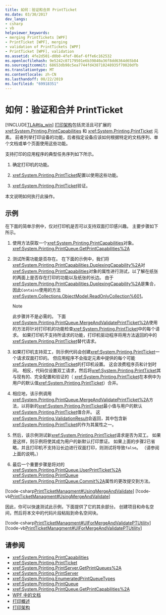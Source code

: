 ```yaml
---
title: 如何：验证和合并 PrintTicket
ms.date: 03/30/2017
dev_langs:
- csharp
- vb
helpviewer_keywords:
- merging PrintTickets [WPF]
- PrintTicket [WPF], merging
- validation of PrintTickets [WPF]
- PrintTicket [WPF], validation
ms.assetid: 4fe2d501-d0b0-4fef-86af-6ffe6c162532
ms.openlocfilehash: 9e5242c07179501e6b39840a36f8dd6364d65b84
ms.sourcegitcommit: 68653db98c5ea7744fd438710248935f70020dfb
ms.translationtype: MT
ms.contentlocale: zh-CN
ms.lasthandoff: 08/22/2019
ms.locfileid: "69918351"
---
```

# <a name="how-to-validate-and-merge-printtickets"></a>如何：验证和合并 PrintTicket
[!INCLUDE[TLA#tla_win](../../../../includes/tlasharptla-win-md.md)] [打印架构](https://go.microsoft.com/fwlink/?LinkId=186397)包括灵活且可扩展的 <xref:System.Printing.PrintCapabilities> 和 <xref:System.Printing.PrintTicket> 元素。 前者列举打印设备的功能，后者指定设备应该如何根据特定的文档序列、单个文档或单个页面使用这些功能。  
  
 支持打印的应用程序的典型任务序列如下所示。  
  
1. 确定打印机的功能。  
  
2. <xref:System.Printing.PrintTicket>配置以使用这些功能。  
  
3. <xref:System.Printing.PrintTicket>验证。  
  
 本文说明如何执行此操作。  
  
## <a name="example"></a>示例  
 在下面的简单示例中，仅对打印机是否可以支持双面打印感兴趣。 主要步骤如下所示。  
  
1. 使用方法获取一个<xref:System.Printing.PrintCapabilities>对象。 <xref:System.Printing.PrintQueue.GetPrintCapabilities%2A>  
  
2. 测试所需功能是否存在。 在下面的示例中，我们将<xref:System.Printing.PrintCapabilities.DuplexingCapability%2A>对<xref:System.Printing.PrintCapabilities>对象的属性进行测试，以了解在纸张的两面上是否存在打印的功能以及纸张的长边。 由于<xref:System.Printing.PrintCapabilities.DuplexingCapability%2A>是集合，因此`Contains`使用的方法<xref:System.Collections.ObjectModel.ReadOnlyCollection%601>。  
  
    > [!NOTE]
    > 此步骤并不是必需的。 下面<xref:System.Printing.PrintQueue.MergeAndValidatePrintTicket%2A>使用的方法将针对打印机的功能检查<xref:System.Printing.PrintTicket>中的每个请求。 如果打印机不支持所请求的功能，打印机驱动程序将用方法返回的中的<xref:System.Printing.PrintTicket>替代请求。  
  
3. 如果打印机支持双工，则示例代码会创建<xref:System.Printing.PrintTicket>一个请求双面打印的。 但应用程序不会指定元素中提供的每个可能<xref:System.Printing.PrintTicket>的打印机设置。 这会浪费程序员和计划时间。 相反，代码仅设置双工请求，然后将<xref:System.Printing.PrintTicket>其与现有的、完全配置和验证的（ <xref:System.Printing.PrintTicket>在本例中为用户的默认值<xref:System.Printing.PrintTicket>）合并。  
  
4. 相应地，该示例调用<xref:System.Printing.PrintQueue.MergeAndValidatePrintTicket%2A>方法，以将新的<xref:System.Printing.PrintTicket>最小值与用户的默认<xref:System.Printing.PrintTicket>值合并。 这<xref:System.Printing.ValidationResult>会返回，其中包含新<xref:System.Printing.PrintTicket>的作为其属性之一。  
  
5. 然后，该示例测试新<xref:System.Printing.PrintTicket>请求是否为双工。 如果是这样，则示例将使其成为用户的新默认打印票证。 如果上面的步骤2已省略，并且打印机不支持沿长边进行双面打印，则测试将导致`false`。 （请参阅上面的说明。）  
  
6. 最后一个重要步骤是将对的<xref:System.Printing.PrintQueue.UserPrintTicket%2A> <xref:System.Printing.PrintQueue> <xref:System.Printing.PrintQueue.Commit%2A>属性的更改提交到方法。  
  
 [!code-csharp[PrintTicketManagment#UsingMergeAndValidate](~/samples/snippets/csharp/VS_Snippets_Wpf/PrintTicketManagment/CSharp/printticket.cs#usingmergeandvalidate)]
 [!code-vb[PrintTicketManagment#UsingMergeAndValidate](~/samples/snippets/visualbasic/VS_Snippets_Wpf/PrintTicketManagment/visualbasic/printticket.vb#usingmergeandvalidate)]  
  
 因此，你可以快速测试此示例，下面提供了它的其余部分。 创建项目和命名空间，然后将本文中的代码片段粘贴到命名空间块。  
  
 [!code-csharp[PrintTicketManagment#UIForMergeAndValidatePTUtility](~/samples/snippets/csharp/VS_Snippets_Wpf/PrintTicketManagment/CSharp/printticket.cs#uiformergeandvalidateptutility)]
 [!code-vb[PrintTicketManagment#UIForMergeAndValidatePTUtility](~/samples/snippets/visualbasic/VS_Snippets_Wpf/PrintTicketManagment/visualbasic/printticket.vb#uiformergeandvalidateptutility)]  
  
## <a name="see-also"></a>请参阅

- <xref:System.Printing.PrintCapabilities>
- <xref:System.Printing.PrintTicket>
- <xref:System.Printing.PrintServer.GetPrintQueues%2A>
- <xref:System.Printing.PrintServer>
- <xref:System.Printing.EnumeratedPrintQueueTypes>
- <xref:System.Printing.PrintQueue>
- <xref:System.Printing.PrintQueue.GetPrintCapabilities%2A>
- [WPF 中的文档](documents-in-wpf.md)
- [打印概述](printing-overview.md)
- [打印架构](https://go.microsoft.com/fwlink/?LinkId=186397)
